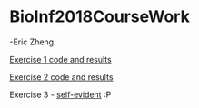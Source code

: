 # BioInf2018CourseWork
-Eric Zheng

[Exercise 1 code and results](CW1_E1.ipynb)

[Exercise 2 code and results](CW1_E2.ipynb)

Exercise 3 - [self-evident](https://github.com/ebzheng) :P
